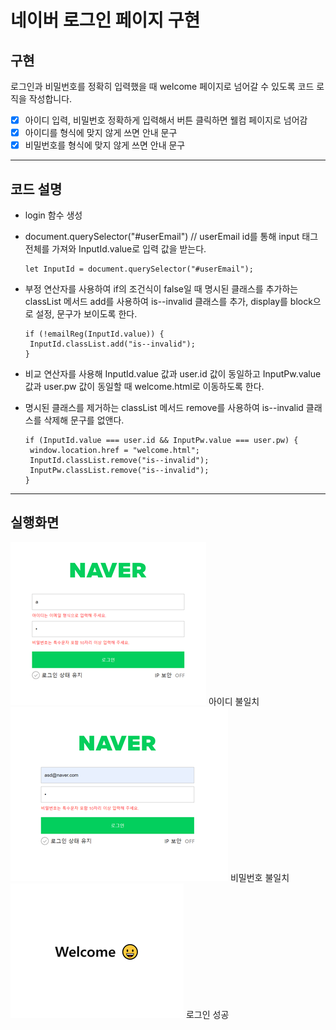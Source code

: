 # 네이버 로그인 페이지 구현

## 구현

로그인과 비밀번호를 정확히 입력했을 때 welcome 페이지로 넘어갈 수 있도록 코드 로직을 작성합니다.
- [x] 아이디 입력, 비밀번호 정확하게 입력해서 버튼 클릭하면 웰컴 페이지로 넘어감
- [x] 아이디를 형식에 맞지 않게 쓰면 안내 문구
- [x] 비밀번호를 형식에 맞지 않게 쓰면 안내 문구

---

## 코드 설명

- login 함수 생성
- document.querySelector("#userEmail") // userEmail id를 통해 input 태그 전체를 가져와 InputId.value로 입력 값을 받는다.
  ```
  let InputId = document.querySelector("#userEmail");
  ```
  
- 부정 연산자를 사용하여 if의 조건식이 false일 때 명시된 클래스를 추가하는 classList 메서드 add를 사용하여 is--invalid 클래스를 추가, display를 block으로 설정, 문구가 보이도록 한다.
   ```
   if (!emailReg(InputId.value)) {
    InputId.classList.add("is--invalid");
  }
   ```

- 비교 연산자를 사용해 InputId.value 값과 user.id 값이 동일하고 InputPw.value 값과 user.pw 값이 동일할 때 welcome.html로 이동하도록 한다.
- 명시된 클래스를 제거하는 classList 메서드 remove를 사용하여 is--invalid 클래스를 삭제해 문구를 없앤다.
   ```
  if (InputId.value === user.id && InputPw.value === user.pw) {
    window.location.href = "welcome.html";
    InputId.classList.remove("is--invalid");
    InputPw.classList.remove("is--invalid");
  }
   ```
---
## 실행화면

![이미지](images/image01.png)
아이디 불일치
![이미지](images/image02.png)
비밀번호 불일치
![이미지](images/image03.png)
로그인 성공
